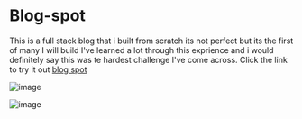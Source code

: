 # Blog-spot
This is a full stack blog that i built from scratch its not perfect but its the first of many I will build
I've learned a lot through this exprience and i would definitely say this was te hardest challenge I've come across.
Click the link to try it out [blog spot](https://blog-spot-3.herokuapp.com/)

![image](https://user-images.githubusercontent.com/107663364/194929330-86cc5167-fdd1-4046-a2da-eef643aa2ddd.png)

![image](https://user-images.githubusercontent.com/107663364/194929436-fb72aa5a-46a3-411e-902d-388c23feda50.png)



